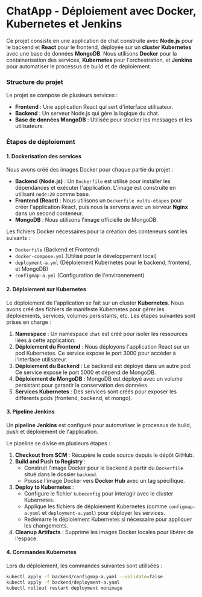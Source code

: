 # ChatApp - Déploiement avec Docker, Kubernetes et Jenkins

Ce projet consiste en une application de chat construite avec **Node.js** pour le backend et **React** pour le frontend, déployée sur un **cluster Kubernetes** avec une base de données **MongoDB**. Nous utilisons **Docker** pour la containerisation des services, **Kubernetes** pour l'orchestration, et **Jenkins** pour automatiser le processus de build et de déploiement.

### Structure du projet

Le projet se compose de plusieurs services :

- **Frontend** : Une application React qui sert d'interface utilisateur.
- **Backend** : Un serveur Node.js qui gère la logique du chat.
- **Base de données MongoDB** : Utilisée pour stocker les messages et les utilisateurs.

### Étapes de déploiement

#### 1. **Dockerisation des services**

Nous avons créé des images Docker pour chaque partie du projet :

- **Backend (Node.js)** : Un `Dockerfile` est utilisé pour installer les dépendances et exécuter l'application. L'image est construite en utilisant `node:20` comme base.
- **Frontend (React)** : Nous utilisons un `Dockerfile multi-étapes` pour créer l'application React, puis nous la servons avec un serveur **Nginx** dans un second conteneur. 
- **MongoDB** : Nous utilisons l'image officielle de MongoDB.

Les fichiers Docker nécessaires pour la création des conteneurs sont les suivants :

- `Dockerfile` (Backend et Frontend)
- `docker-compose.yml` (Utilisé pour le développement local)
- `deployment-a.yml` (Déploiement Kubernetes pour le backend, frontend, et MongoDB)
- `configmap-a.yml` (Configuration de l'environnement)

#### 2. **Déploiement sur Kubernetes**

Le déploiement de l'application se fait sur un cluster **Kubernetes**. Nous avons créé des fichiers de manifeste Kubernetes pour gérer les déploiements, services, volumes persistants, etc. Les étapes suivantes sont prises en charge :

1. **Namespace** : Un namespace `chat` est créé pour isoler les ressources liées à cette application.
2. **Déploiement du Frontend** : Nous déployons l'application React sur un pod Kubernetes. Ce service expose le port 3000 pour accéder à l'interface utilisateur.
3. **Déploiement du Backend** : Le backend est déployé dans un autre pod. Ce service expose le port 5000 et dépend de MongoDB.
4. **Déploiement de MongoDB** : MongoDB est déployé avec un volume persistant pour garantir la conservation des données.
5. **Services Kubernetes** : Des services sont créés pour exposer les différents pods (frontend, backend, et mongo).

#### 3. **Pipeline Jenkins**

Un **pipeline Jenkins** est configuré pour automatiser le processus de build, push et déploiement de l'application.

Le pipeline se divise en plusieurs étapes :

1. **Checkout from SCM** : Récupère le code source depuis le dépôt GitHub.
2. **Build and Push to Registry** : 
    - Construit l'image Docker pour le backend à partir du `Dockerfile` situé dans le dossier `backend`.
    - Pousse l'image Docker vers **Docker Hub** avec un tag spécifique.
3. **Deploy to Kubernetes** : 
    - Configure le fichier `kubeconfig` pour interagir avec le cluster Kubernetes.
    - Applique les fichiers de déploiement Kubernetes (comme `configmap-a.yaml` et `deployment-a.yaml`) pour déployer les services.
    - Redémarre le déploiement Kubernetes si nécessaire pour appliquer les changements.
4. **Cleanup Artifacts** : Supprime les images Docker locales pour libérer de l'espace.

#### 4. **Commandes Kubernetes**

Lors du déploiement, les commandes suivantes sont utilisées :

```bash
kubectl apply -f backend/configmap-a.yaml --validate=false
kubectl apply -f backend/deployment-a.yaml
kubectl rollout restart deployment monimage
